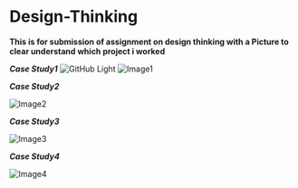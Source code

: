 # Design-Thinking

**This is for submission of assignment on design thinking with a Picture to clear understand which project i worked**

***Case Study1***
![GitHub Light](https://github.com/github-light.png#gh-dark-mode-only)
![Image1](https://tailstrike.com/media/k4oilqrj/klm-4805-1.jpg)

***Case Study2***

![Image2](https://thumbor.forbes.com/thumbor/960x0/https%3A%2F%2Fspecials-images.forbesimg.com%2Fimageserve%2F559463785%2F960x0.jpg%3Ffit%3Dscale)

***Case Study3***

![Image3](https://cf2.ppt-online.org/files2/slide/g/gRhIinyTXYpfM60ZGvwluDOKdrN85S2B19bAmH/slide-0.jpg)

***Case Study4***

![Image4](https://www.worldatlas.com/r/w960-q80/upload/3c/54/b6/shutterstock-152288732.jpg)
